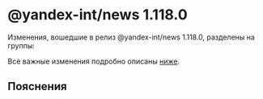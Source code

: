 # @yandex-int/news 1.118.0

<!-- ЧЕЛОВЕЧЕСКОЕ ВСТУПЛЕНИЕ -->

Изменения, вошедшие в релиз @yandex-int/news 1.118.0, разделены на группы:

Все важные изменения подробно описаны [ниже](#Пояснения).

## Пояснения

